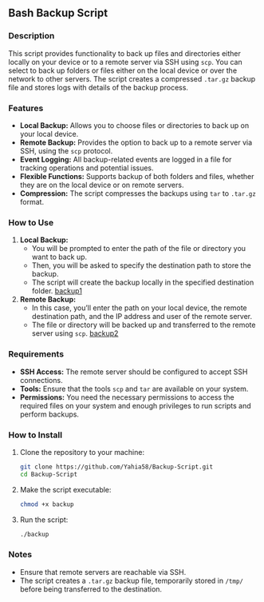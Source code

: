 ## Bash Backup Script

### Description
This script provides functionality to back up files and directories either locally on your device or to a remote server via SSH using `scp`. You can select to back up folders or files either on the local device or over the network to other servers. The script creates a compressed `.tar.gz` backup file and stores logs with details of the backup process.

### Features
- **Local Backup:** Allows you to choose files or directories to back up on your local device.
- **Remote Backup:** Provides the option to back up to a remote server via SSH, using the `scp` protocol.
- **Event Logging:** All backup-related events are logged in a file for tracking operations and potential issues.
- **Flexible Functions:** Supports backup of both folders and files, whether they are on the local device or on remote servers.
- **Compression:** The script compresses the backups using `tar` to `.tar.gz` format.

### How to Use
1. **Local Backup:**
   - You will be prompted to enter the path of the file or directory you want to back up.
   - Then, you will be asked to specify the destination path to store the backup.
   - The script will create the backup locally in the specified destination folder.
[backup1](backup1.png)
2. **Remote Backup:**
   - In this case, you’ll enter the path on your local device, the remote destination path, and the IP address and user of the remote server.
   - The file or directory will be backed up and transferred to the remote server using `scp`.
[backup2](backup2.png)
### Requirements
- **SSH Access:** The remote server should be configured to accept SSH connections.
- **Tools:** Ensure that the tools `scp` and `tar` are available on your system.
- **Permissions:** You need the necessary permissions to access the required files on your system and enough privileges to run scripts and perform backups.

### How to Install
1. Clone the repository to your machine:
    ```bash
    git clone https://github.com/Yahia58/Backup-Script.git
    cd Backup-Script
    ```

2. Make the script executable:
    ```bash
    chmod +x backup
    ```

3. Run the script:
    ```bash
    ./backup
    ```

### Notes
- Ensure that remote servers are reachable via SSH.
- The script creates a `.tar.gz` backup file, temporarily stored in `/tmp/` before being transferred to the destination.
